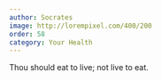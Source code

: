 ```yaml
---
author: Socrates
image: http://lorempixel.com/400/200
order: 58
category: Your Health
---
```


Thou should eat to live; not live to eat.

